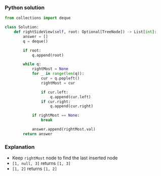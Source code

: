 ### Python solution
```python
from collections import deque

class Solution:
    def rightSideView(self, root: Optional[TreeNode]) -> List[int]:
        answer = []
        q = deque()

        if root:
            q.append(root)

        while q:
            rightMost = None
            for _ in range(len(q)):
                cur = q.popleft()
                rightMost = cur

                if cur.left:
                    q.append(cur.left)
                if cur.right:
                    q.append(cur.right)

            if rightMost == None:
                break

            answer.append(rightMost.val)
        return answer
```

### Explanation
- Keep ```rightMost``` node to find the last inserted node
- ```[1, null, 3]``` returns ```[1, 3]```
- ```[1, 2]``` returns ```[1, 2]```
